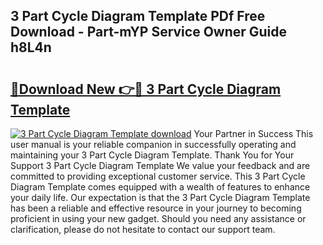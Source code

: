 ## 3 Part Cycle Diagram Template PDf Free Download - Part-mYP Service Owner Guide h8L4n

# <h2><a href="http://dfhbne.blite.top/?on=3+Part+Cycle+Diagram+Template">🔗Download New 👉🔴 3 Part Cycle Diagram Template</a></h2>

[![3 Part Cycle Diagram Template download](https://i.imgur.com/lujVjoI.png)](http://dfhbne.blite.top/?on=3+Part+Cycle+Diagram+Template)
Your Partner in Success This user manual is your reliable companion in successfully operating and maintaining your 3 Part Cycle Diagram Template. Thank You for Your Support 3 Part Cycle Diagram Template We value your feedback and are committed to providing exceptional customer service. This 3 Part Cycle Diagram Template comes equipped with a wealth of features to enhance your daily life. Our expectation is that the 3 Part Cycle Diagram Template has been a reliable and effective resource in your journey to becoming proficient in using your new gadget. Should you need any assistance or clarification, please do not hesitate to contact our support team.
